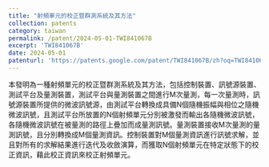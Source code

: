 ```yaml
---
title: "射頻單元的校正暨群測系統及其方法"
collection: patents
category: taiwan
permalink: /patent/2024-05-01-TWI841067B
excerpt: 'TWI841067B'
date: 2024-05-01
patenturl: 'https://patents.google.com/patent/TWI841067B/zh?oq=TWI841067B'
---
```


本發明為一種射頻單元的校正暨群測系統及其方法，包括控制裝置、訊號源裝置、測試平台及量測裝置，測試平台與量測裝置之間進行M次量測，每一次量測時，訊號源裝置所提供的微波訊號源，由測試平台轉換成具備N個隨機振幅與相位之隨機微波訊號，且測試平台所放置的N個射頻單元分別被激發而輸出各隨機微波訊號，各隨機微波訊號在被量測的路徑上疊加而成量測訊號。量測裝置接收M次量測的量測訊號，且分別轉換成M個量測資訊。控制裝置對M個量測資訊進行訊號求解，並且對所有的求解結果進行迭代及收斂演算，而獲取N個射頻單元在特定狀態下的校正資訊，藉此校正資訊來校正射頻單元。